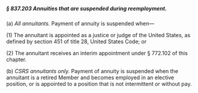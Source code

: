 ##### § 837.203 Annuities that are suspended during reemployment. #####

(a) *All annuitants.* Payment of annuity is suspended when—

(1) The annuitant is appointed as a justice or judge of the United States, as defined by section 451 of title 28, United States Code; or

(2) The annuitant receives an interim appointment under § 772.102 of this chapter.

(b) *CSRS annuitants only.* Payment of annuity is suspended when the annuitant is a retired Member and becomes employed in an elective position, or is appointed to a position that is not intermittent or without pay.